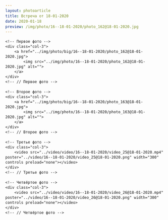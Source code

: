 ```yaml
---
layout: photoarticle
title: Встреча от 18-01-2020
date: 2020-01-18
preview: /img/photo/16--18-01-2020/photo_162@18-01-2020.jpg
---
```


<!-- 1 СТРОКА -->
<div class="row">
    
    <!-- Первое фото -->
    <div class="col-3">
        <a href="../img/photo/big/16--18-01-2020/photo_162@18-01-2020.jpg">
            <img src="../img/photo/16--18-01-2020/photo_162@18-01-2020.jpg" alt="">
        </a>
    </div>
    <!-- // Первое фото -->
    
    <!-- Второе фото -->
    <div class="col-3">                    
        <a href="../img/photo/big/16--18-01-2020/photo_163@18-01-2020.jpg">
            <img src="../img/photo/16--18-01-2020/photo_163@18-01-2020.jpg" alt="">
        </a>
    </div>
    <!-- // Второе фото -->
    
    <!-- Третье фото -->
    <div class="col-3">                    
        <video src="../video/video/16--18-01-2020/video_25@18-01-2020.mp4" poster="../video/16--18-01-2020/video_25@18-01-2020.png" width="300" controls preload="none"></video>
    </div>
    <!-- // Третье фото -->
    
    <!-- Четвёртое фото -->
    <div class="col-3">                    
        <video src="../video/video/16--18-01-2020/video_26@18-01-2020.mp4" poster="../video/16--18-01-2020/video_26@18-01-2020.png" width="300" controls preload="none"></video>
    </div>
    <!-- // Четвёртое фото -->

</div>
<!-- // 1 СТРОКА -->

